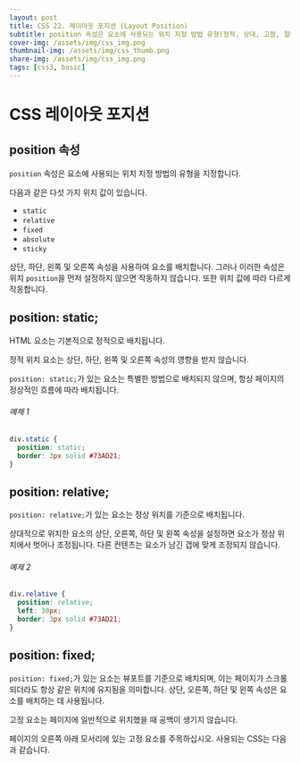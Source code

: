 ```yaml
---
layout: post
title: CSS 22. 레이아웃 포지션 (Layout Position)
subtitle: position 속성은 요소에 사용되는 위치 지정 방법 유형(정적, 상대, 고정, 절대 또는 고정)을 지정합니다.
cover-img: /assets/img/css_img.png
thumbnail-img: /assets/img/css_thumb.png
share-img: /assets/img/css_img.png
tags: [css3, basic]
---
```


# CSS 레이아웃 포지션

## position 속성

```position``` 속성은 요소에 사용되는 위치 지정 방법의 유형을 지정합니다.

다음과 같은 다섯 가지 위치 값이 있습니다.

+ ```static```
+ ```relative```
+ ```fixed```
+ ```absolute```
+ ```sticky```

상단, 하단, 왼쪽 및 오른쪽 속성을 사용하여 요소를 배치합니다. 그러나 이러한 속성은 위치 ```position```을 먼저 설정하지 않으면 작동하지 않습니다. 또한 위치 값에 따라 다르게 작동합니다.

## position: static;

HTML 요소는 기본적으로 정적으로 배치됩니다.

정적 위치 요소는 상단, 하단, 왼쪽 및 오른쪽 속성의 영향을 받지 않습니다.

```position: static;```가 있는 요소는 특별한 방법으로 배치되지 않으며, 항상 페이지의 정상적인 흐름에 따라 배치됩니다.

###### 예제 1

```css
div.static {
  position: static;
  border: 3px solid #73AD21;
}
```

## position: relative;

```position: relative;```가 있는 요소는 정상 위치를 기준으로 배치됩니다.

상대적으로 위치한 요소의 상단, 오른쪽, 하단 및 왼쪽 속성을 설정하면 요소가 정상 위치에서 벗어나 조정됩니다. 다른 컨텐츠는 요소가 남긴 갭에 맞게 조정되지 않습니다.

###### 예제 2

```css
div.relative {
  position: relative;
  left: 30px;
  border: 3px solid #73AD21;
}
```

## position: fixed;

```position: fixed;```가 있는 요소는 뷰포트를 기준으로 배치되며, 이는 페이지가 스크롤되더라도 항상 같은 위치에 유지됨을 의미합니다. 상단, 오른쪽, 하단 및 왼쪽 속성은 요소를 배치하는 데 사용됩니다.

고정 요소는 페이지에 일반적으로 위치했을 때 공백이 생기지 않습니다.

페이지의 오른쪽 아래 모서리에 있는 고정 요소를 주목하십시오. 사용되는 CSS는 다음과 같습니다.
